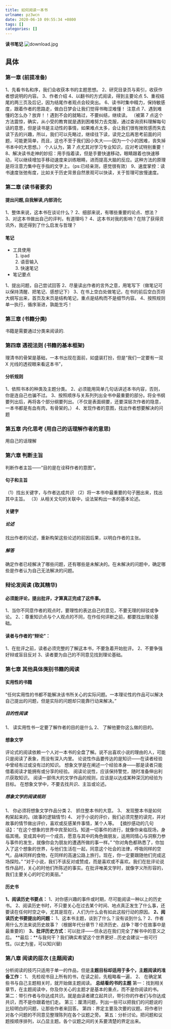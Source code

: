 ```yaml
---
title: 如何阅读一本书
urlname: pz3wcn
date: 2020-06-10 09:55:34 +0800
tags: []
categories: []
---
```


**读书笔记**
![download.jpg](https://cdn.nlark.com/yuque/0/2020/jpeg/1550831/1591754996104-8484c9be-9ccd-4d58-ac50-ff955a8c6fd3.jpeg#align=left&display=inline&height=251&margin=%5Bobject%20Object%5D&name=download.jpg&originHeight=251&originWidth=201&size=10489&status=done&style=none&width=201)

## 具体

### 第一章 (前提准备)

1、先看书名和序，我们会收获本书的主题思想。
2、研究目录页与索引，收获作者想说明的内容。
3、作者介绍
4、以翻书的方式阅读，得到主要论点
5、重视结尾的两三页及后记，因为结尾作者观点会较突出。
6、读书时集中精力，保持敏感度，跟着作者的思路走，做白日梦会让我们觉得书晦涩难懂！ 注意点
7、遇到难懂的怎么办？放弃！！遇到不会的就略过，不要纠结，继续读。
（被第 7 点这个方法震惊，确实，从小受的教育就是遇到困难努力去克服，通过查询资料理解每句话的意思，但是读书是主动性的事情，如果难点太多，会让我们很有挫败感而失去读下去的兴趣，所以，我们可以先略过，继续往下读，读完之后再思考前面的问题，可能更简单，而且，这也不至于我们因小失大——因为一个小的困难，丧失掉书本中的大思想。） 个人认为，第 7 点尤其对学习专业知识，应对考试特别重要！
8、解决读书走神的妙招：用手指着读，但是手要快速移动，眼睛跟着也快速移动，可以继续增加手移动速度来训练眼睛，进而提高大脑的反应。这种方法的原理是将注意力集中在手指的文字上。（ps:已经亲测，感觉很有效）
9、速度掌控：读书速度张弛有度，比如关于历史背景自然景观可以快读，关于哲理可放慢速度。

### 第二章 (读书者要求)

#### 提出问题,自我解读,内部消化

1、整体来说，这本书在谈论什么？
2、细部来说，有哪些重要的论点、想法？
3、对这本书做出自己的评判，有道理吗？
4、这本书对我的影响？在除了获得资讯外，我还得到了什么启发与哲理？

#### 笔记

- 工具使用
  1.  ipad
  1.  语音输入
  1.  快速笔记
- 笔记要点

1、提出问题，自己尝试回答
2、尽量读出作者的言外之意，用笔写下（做笔记可以保持清醒、把笔记、感想记下）
3、在书上空白处做笔记，在书的前后空白页将大纲写出来，首页及末页是结构笔记，重点是结构而不是细节内容。
4、按照规则单一执行，循序渐进，孰能生巧！

### 第三章 (书籍分类)

书籍是需要通过分类来阅读的.

### 第四章 透视法则 (书籍的基本框架)

理清书的骨架是基础，一本书出现在面前，如盛装打扮，但是“我们一定要有一双 X 光线的透视眼来看这本书”，

#### 分析规则

1、依照书本的种类及主题分类。
2、必须能用简单几句话讲述本书内容，否则，你是连自己也骗不过。
3、按照顺序与关系列列出全书中最重要的部分。将全书纲要列出后，再将各个部分纲要列出。（不仅是表面纲要，还要深层次作者的隐意，一本书都是有血有肉，有骨架的。）
4、发现作者的意图，找出作者想要解决的问题

### 第五章 内化思考 (用自己的话理解作者的意思)

用自己的话理解

### 第六章 判断主旨

判断作者主旨——“目的是在诠释作者的意图”。

#### 句子和主旨

（1）找出关键字，与作者达成共识
（2）将一本书中最重要的句子圈出来，找出其中主旨。
（3）从相关文句的关联中，设法架构出一本的基本论述。

#### 关键字

##### 论述

找出作者的论述，重新构架这些论述的前因后果，以明白作者的主张。

##### 解答

确定作者已经解决了哪些问题，还有哪些是未解决的。在未解决的问题中，确定哪些是作者认为自己无法解决的问题。

### 辩论发阅读 (取其精华)

#### **必须能评论，提出批评，才算真正完成了这件事。**

1、当你不同意作者的观点时，要理性的表达自己的意见，不要无理的辩驳或争论。
2、：尊重知识点与个人观点的不同，在作任何评断之前，都要找出理论基础。

#### **读者与作者的“辩论”：**

1、在批评之前，读者必须完整的了解这本书，不要急着开始批评。
2、不要争强好辩或盲目反对
3、读者要为自己的不同意见找到理论基础。

### 第七章 其他具体类别书籍的阅读

#### 实用性的书籍

“任何实用性的书都不能解决该书所关心的实际问题。一本理论性的作品可以解决自己提出的问题，但是实际的问题却只能靠行动来解决。”

##### 目的性阅读

1、 读实用性书一定要了解作者的目的是什么
2、 了解他要你这么做的目的。

#### 想象文学

评论式的阅读依赖一个人对一本书的全盘了解。说不出喜欢小说的理由的人，可能只是阅读了表象，而没有深入内里。
论说性作品要传达的是知识——在读者经验中曾经有过或没有过的知识。
想象文学是在阐述一个经验本身——那是读者只能借着阅读才能拥有或分享的经验。
阅读论说性，应该保持警觉，随时准备伸出利爪获取知识。
阅读一部伟大的文学作品的规则，应该是以达成某种深沉的经验为目标。
在想象文学中，不要去找共识、主旨或论述。

##### 想象文学的阅读规则

1、 你必须将想象文学作品分类
2、 抓住整本书的大意。
3、 发现整本书是如何构架起来的。(故事的逻辑情节)
4、 对于小说的评价，我们必须完整的读完，并对故事的情节做出评价，喜欢或反感某件事情，某个人等。
【摘抄感动的几句话】：“在这个想象的世界中宾至如归。知道一切事件的进行，就像你亲临现场，身临其境。变成其中的一个成员，愿意与其中的角色做朋友，运用同情心与洞察力参与事件的发生，就像你会为朋友的遭遇所做的事一样。”
“你对角色都熟悉了，你加入了这个想象的世界，与他们生活在一起，同意这个社会的法律，呼吸同样的空气，品味同样的食物，在同样的高速公路上旅行。现在，你一定要跟随他们完成这场探险。”
“对于小说，我们不该反对或赞成，而是喜欢或不喜欢。我们在批评论说性作品时，关心的时他们所陈述的事实。在批评唯美文学时，就像字义所形容的，我们主要关心的时它的美丽。”

#### **历史书**

**1、阅读历史书要点：**
1、对你感兴趣的事件或时期，尽可能阅读一种以上的历史书。
2、阅读历史书时，不只要关心在过去某个时间、地点真正发生了什么事，还要读在任何时空之中，尤其是现在，人们为什么会有如此这般行动的原因。
**2、阅读历史书要提出的问题：**
1、这本书主题，谈到了什么？没有谈到什么？
2、作者用什么方法来说历史故事？（根据年代分章节？经济历史、战争？哪个在故事中是最重要的）
**3、批评历史方式**：可以批评——但永远在我们完全了解书中的意义之后。
**最后：**与我何干？我们确实希望这个世界更好…历史会建议一些可行性。(以史为鉴，可以知兴替)

### 第八章 阅读的层次 (主题阅读)

分析阅读的技巧只适用于单一的作品，但是**主题目标却适用于多个，主题阅读的准备工作：**
1、 先检视书目上所有的书，在读之前，先粗略看一遍，
2、 在确定某些书与自己主题相关时，就开始做主题阅读。
**总结看的书的主题**
第一：找到相关章节，在主题阅读中，你及你关心的主题才是基本的重点，而不是你阅读的书。
第二：带引作者与你达成共识。就是由读者建立起共识，带引你的作者们与你达成共识，而不是你跟着他们走。
第三：厘清问题，列出一些可以把我们的问题说的比较明白的问题，让那些作者来回答。
第四：界定主要及次要的议题。将作者针对各个问题的不同意见整理陈列在各个议题之旁。
第五：分析讨论。把问题和议题按顺序排列，以凸显主题。各个议题之间的关系要清楚的界定出来。
